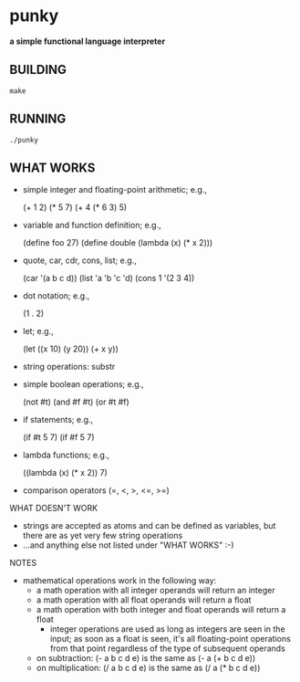 # punky

__a simple functional language interpreter__

## BUILDING

<code>make</code>

## RUNNING

<code>./punky</code>

## WHAT WORKS

* simple integer and floating-point arithmetic; e.g.,

  (+ 1 2)
  (* 5 7)
  (+ 4 (* 6 3) 5)

* variable and function definition; e.g.,

  (define foo 27)
  (define double (lambda (x) (* x 2)))

* quote, car, cdr, cons, list; e.g.,

  (car '(a b c d))
  (list 'a 'b 'c 'd)
  (cons 1 '(2 3 4))

* dot notation; e.g.,

  (1 . 2)

* let; e.g.,

  (let ((x 10) (y 20)) (+ x y))

* string operations: substr

* simple boolean operations; e.g.,

  (not #t)
  (and #f #t)
  (or #t #f)

* if statements; e.g.,

  (if #t 5 7)
  (if #f 5 7)

* lambda functions; e.g.,

  ((lambda (x) (* x 2)) 7)

* comparison operators (=, <, >, <=, >=)

WHAT DOESN'T WORK

* strings are accepted as atoms and can be defined as variables, but there
  are as yet very few string operations
* ...and anything else not listed under "WHAT WORKS" :-)

NOTES

* mathematical operations work in the following way:
  * a math operation with all integer operands will return an integer
  * a math operation with all float operands will return a float
  * a math operation with both integer and float operands will return a float
    * integer operations are used as long as integers are seen in the input;
      as soon as a float is seen, it's all floating-point operations from that
      point regardless of the type of subsequent operands
  * on subtraction: (- a b c d e) is the same as (- a (+ b c d e))
  * on multiplication: (/ a b c d e) is the same as (/ a (* b c d e))
